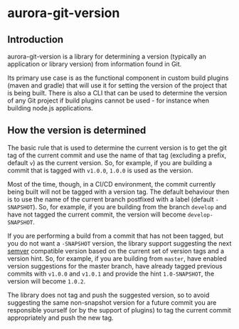 # aurora-git-version

## Introduction

aurora-git-version is a library for determining a version (typically an application or library version) from
information found in Git.

Its primary use case is as the functional component in custom build plugins (maven and gradle) that will use it for
setting the version of the project that is being built. There is also a CLI that can be used to determine the version
of any Git project if build plugins cannot be used - for instance when building node.js applications.


## How the version is determined

The basic rule that is used to determine the current version is to get the git tag of the current commit and use the
name of that tag (excluding a prefix, default ```v```) as the current version. So, for example, if you are building
a commit that is tagged with ```v1.0.0```, ```1.0.0``` is used as the version. 

Most of the time, though, in a CI/CD environment, the commit currently being built will not be tagged with a version
tag. The default behaviour then is to use the name of the current branch postfixed with a label (default 
```-SNAPSHOT```). So, for example, if you are building from the branch ```develop``` and have not tagged the current
commit, the version will become ```develop-SNAPSHOT```.

If you are performing a build from a commit that has not been tagged, but you do not want a ```-SNAPSHOT``` version,
the library support suggesting the next [semver](http://semver.org) compatible version based on the current set of
version tags and a version hint. So, for example, if you are building from ```master```, have enabled version
suggestions for the master branch, have already tagged previous commits with ```v1.0.0``` and ```v1.0.1``` and provide
the hint ```1.0-SNAPSHOT```, the version will become ```1.0.2```.

The library does not tag and push the suggested version, so to avoid suggesting the same non-snapshot version for a
future commit you are responsible yourself (or by the support of plugins) to tag the current commit appropriately and
push the new tag.
